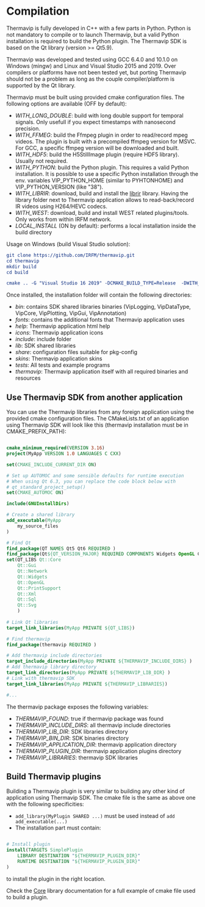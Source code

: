 


# Compilation

Thermavip is fully developed in C++ with a few parts in Python. Python is not mandatory to compile or to launch Thermavip, but a valid Python installation 
is required to build the Python plugin. The Thermavip SDK is based on the Qt library (version >= Qt5.9).

Thermavip was developed and tested using GCC 6.4.0 and 10.1.0 on Windows (mingw) and Linux and Visual Studio 2015 and 2019. 
Over compilers or platforms have not been tested yet, but porting Thermavip should not be a problem as long as the couple compiler/platform is supported by the Qt library.

Thermavip must be built using provided cmake configuration files. The following options are available (OFF by default):

-	*WITH_LONG_DOUBLE*: build with long double support for temporal signals. Only usefull if you expect timestamps with nanosecond precision.
-	*WITH_FFMEG*: build the Ffmpeg plugin in order to read/record mpeg videos. The plugin is built with a precompiled ffmpeg version for MSVC. For GCC, a specific ffmpeg version will be downloaded and built.
-	*WITH_HDF5*: build the H5StillImage plugin (require HDF5 library). Usually not required.
-	*WITH_PYTHON*: build the Python plugin. This requires a valid Python installation. It is possible to use a specific Python installation through the env. variables VIP_PYTHON_HOME (similar to PYHTONHOME) and VIP_PYTHON_VERSION (like "38").
-	*WITH_LIBRIR*: download, build and install the [librir](https://github.com/IRFM/librir) library. Having the library folder next to Thermavip application allows to read-back/record IR videos using H264/HEVC codecs.
-	*WITH_WEST*: download, build and install WEST related plugins/tools. Only works from within IRFM network.
-	*LOCAL_INSTALL* (ON by default): performs a local installation inside the build directory
 
Usage on Windows (build Visual Studio solution):

```cmake
git clone https://github.com/IRFM/thermavip.git
cd thermavip
mkdir build
cd build

cmake .. -G "Visual Studio 16 2019" -DCMAKE_BUILD_TYPE=Release  -DWITH_PYTHON=ON -DWITH_FFMPEG=ON -DWITH_LIBRIR=ON -DCMAKE_PREFIX_PATH="absolute_path_to_QT_library" 

```

Once installed, the installation folder will  contain the following directories:

-	*bin*: contains SDK shared libraries binaries (VipLogging, VipDataType, VipCore, VipPlotting, VipGui, VipAnnotation)
-	*fonts*: contains the additional fonts that Thermavip application uses
-	*help*: Thermavip application html help
-	*icons*: Thermavip application icons
-	*include*: include folder
-	*lib*: SDK shared libraries
-	*share*: configuration files suitable for pkg-config
-	*skins*: Thermavip application skins
-	*tests*: All tests and example programs
-	*thermavip*: Thermavip application itself with all required binaries and resources

## Use Thermavip SDK from another application

You can use the Thermavip libraries from any foreign application using the provided cmake configuration files.
The CMakeLists.txt of an application using Thermavip SDK will look like this (thermavip installation must be in CMAKE_PREFIX_PATH):

```cmake

cmake_minimum_required(VERSION 3.16)
project(MyApp VERSION 1.0 LANGUAGES C CXX)

set(CMAKE_INCLUDE_CURRENT_DIR ON)

# Set up AUTOMOC and some sensible defaults for runtime execution
# When using Qt 6.3, you can replace the code block below with
# qt_standard_project_setup()
set(CMAKE_AUTOMOC ON)

include(GNUInstallDirs)

# Create a shared library
add_executable(MyApp
    my_source_files
)

# Find Qt
find_package(QT NAMES Qt5 Qt6 REQUIRED )
find_package(Qt${QT_VERSION_MAJOR} REQUIRED COMPONENTS Widgets OpenGL Core Gui Xml Network Sql PrintSupport Svg)
set(QT_LIBS Qt::Core
    Qt::Gui
    Qt::Network
	Qt::Widgets
	Qt::OpenGL
	Qt::PrintSupport
    Qt::Xml
	Qt::Sql
	Qt::Svg
	)
	
# Link Qt libraries
target_link_libraries(MyApp PRIVATE ${QT_LIBS})

# Find thermavip
find_package(thermavip REQUIRED )

# Add thermavip include directories
target_include_directories(MyApp PRIVATE ${THERMAVIP_INCLUDE_DIRS} )
# Add thermavip library directory
target_link_directories(MyApp PRIVATE ${THERMAVIP_LIB_DIR} )
# Link with thermavip SDK
target_link_libraries(MyApp PRIVATE ${THERMAVIP_LIBRARIES})

#...

```

The thermavip package exposes the following variables:

-	*THERMAVIP_FOUND*: true if thermavip package was found
-	*THERMAVIP_INCLUDE_DIRS*: all thermavip include directories
-	*THERMAVIP_LIB_DIR*: SDK libraries directory
-	*THERMAVIP_BIN_DIR*: SDK binaries directory
-	*THERMAVIP_APPLICATION_DIR*: thermavip application directory
-	*THERMAVIP_PLUGIN_DIR*: thermavip application plugins directory
-	*THERMAVIP_LIBRARIES*: thermavip SDK libraries


## Build Thermavip plugins

Building a Thermavip plugin is very similar to building any other kind of application using Thermavip SDK.
The cmake file is the same as above one with the following specificities:

-	`add_library(MyPlugin SHARED ...)` must be used instead of `add add_executable(...)`
-	The installation part must contain:

```cmake

# Install plugin
install(TARGETS SimplePlugin
	LIBRARY DESTINATION "${THERMAVIP_PLUGIN_DIR}"
    RUNTIME DESTINATION "${THERMAVIP_PLUGIN_DIR}"
)
```
to install the plugin in the right location.

Check the [Core](core.md) library documentation for a full example of cmake file used to build a plugin.
